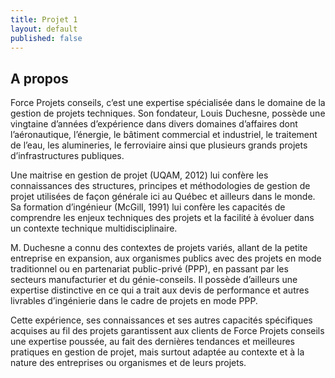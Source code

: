 ```yaml
---
title: Projet 1
layout: default
published: false
---
```


## A propos
Force Projets conseils, c’est une expertise spécialisée dans le domaine de la gestion de projets techniques. Son fondateur, Louis Duchesne, possède une vingtaine d’années d’expérience dans divers domaines d’affaires dont l’aéronautique, l’énergie, le bâtiment commercial et industriel, le traitement de l’eau, les alumineries, le ferroviaire ainsi que plusieurs grands projets d’infrastructures publiques.

Une maitrise en gestion de projet (UQAM, 2012) lui confère les connaissances des structures, principes et méthodologies de gestion de projet utilisées de façon générale ici au Québec et ailleurs dans le monde. Sa formation d’ingénieur (McGill, 1991) lui confère les capacités de comprendre les enjeux techniques des projets et la facilité à évoluer dans un contexte technique multidisciplinaire. 

M. Duchesne a connu des contextes de projets variés, allant de la petite entreprise en expansion, aux organismes publics avec des projets en mode traditionnel ou en partenariat public-privé (PPP), en passant par les secteurs manufacturier et du génie-conseils. Il possède d’ailleurs une expertise distinctive en ce qui a trait aux devis de performance et autres livrables d’ingénierie dans le cadre de projets en mode PPP.

Cette expérience, ses connaissances et ses autres capacités spécifiques acquises au fil des projets garantissent aux clients de Force Projets conseils une expertise poussée, au fait des dernières tendances et meilleures pratiques en gestion de projet, mais surtout adaptée au contexte et à la nature des entreprises ou organismes et de leurs projets.
